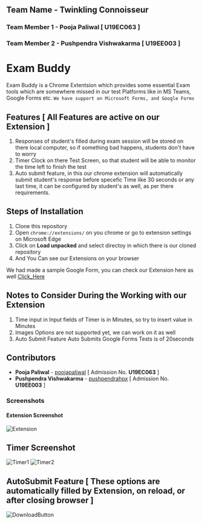 
## Team Name - Twinkling Connoisseur
### Team Member 1 - Pooja Paliwal [ U19EC063 ]
### Team Member 2 - Pushpendra Vishwakarma [ U19EE003 ]

# Exam Buddy
Exam Buddy is a Chrome Extentsion which provides some essential Exam tools which are somewhere missed in our test Platforms like in MS Teams, Google Forms etc.
``` We have support on Microsoft Forms, and Google Forms ```
## Features [ All Features are active on our Extension ]
1. Responses of student's filled during exam session will be stored on there local computer, so if something bad happens, students don't have to worry
2. Timer Clock on there Test Screen, so that student will be able to monitor the time left to finish the test
3. Auto submit feature, in this our chrome extension will automatically submit student's response before specefic Time like 30 seconds or any last time, it can be configured by student's as well, as per there requirements.

## Steps of Installation
1. Clone this repository
2. Open ``` chrome://extensions/ ``` on you chrome or go to extension settings on Microsoft Edge
3. Click on **Load unpacked** and select directoy in which there is our cloned repository
4. And You Can see our Extensions on your browser

We had made a sample Google Form, you can check our Extension here as well [Click_Here](https://docs.google.com/forms/d/e/1FAIpQLSfd9addy7tUttQJKV77pSz0UpBkUpQFMu6Mb56DIJOiQWHSdA/viewform)

## Notes to Consider During the Working with our Extension
1. Time input in Input fields of Timer is in Minutes, so try to insert value in Minutes
2. Images Options are not supported yet, we can work on it as well
3. Auto Submit Feature Auto Submits Google Forms Tests is of 20seconds

## Contributors
* **Pooja Paliwal** - [poojapaliwal](https://github.com/poojapaliwal) [ Admission No. **U19EC063** ]
* **Pushpendra Vishwakarma** - [pushpendrahpx](https://github.com/Pushpendrahpx) [ Admission No. **U19EE003** ]


### Screenshots
#### Extension Screenshot
![Extension](images/extension.jpg)
## Timer Screenshot
![Timer1](images/timer_readme.png)
![Timer2](images/timer.png)
## AutoSubmit Feature [ These options are automatically filled by Extension, on reload, or after closing browser ]
![DownloadButton](images/autosubmit.png)
